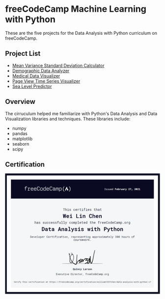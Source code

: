 # freeCodeCamp Machine Learning with Python
These are the five projects for the Data Analysis with Python curriculum on freeCodeCamp.
<br>
## Project List
* [Mean Variance Standard Deviation Calculator](fcc-mean-variance-standard-deviation-calculator)
* [Demographic Data Analyzer](fcc-demographic-data-analyzer)
* [Medical Data Visualizer](fcc-medical-data-visualizer)
* [Page View Time Series Visualizer](fcc-page-view-time-series-visualizer)
* [Sea Level Predictor](fcc-sea-level-predictor)

## Overview
The cirruculum helped me familiarize with Python's Data Analysis and Data Visualization libraries and techniques. These libraries include:
* numpy
* pandas
* matplotlib
* seaborn
* scipy

## Certification
[![certificate](certificate.png)](https://www.freecodecamp.org/certification/william1357chen/data-analysis-with-python-v7)


